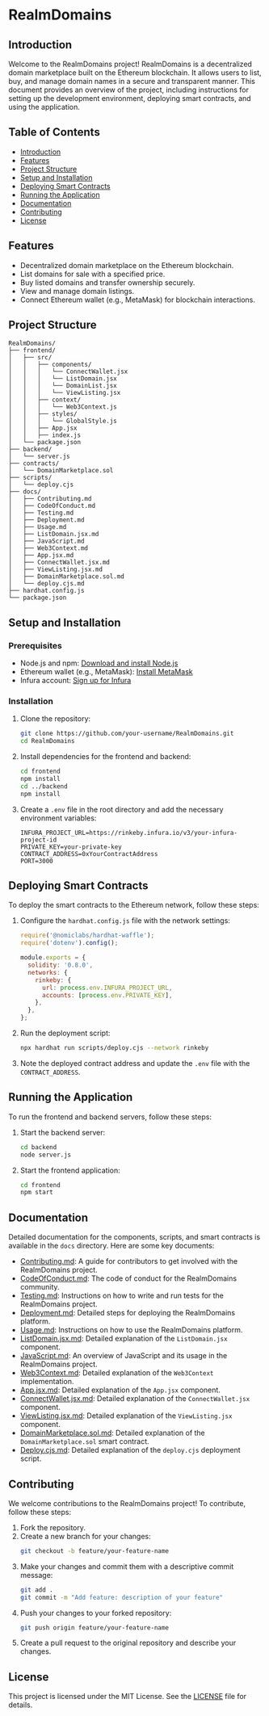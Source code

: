 # RealmDomains

## Introduction

Welcome to the RealmDomains project! RealmDomains is a decentralized domain marketplace built on the Ethereum blockchain. It allows users to list, buy, and manage domain names in a secure and transparent manner. This document provides an overview of the project, including instructions for setting up the development environment, deploying smart contracts, and using the application.

## Table of Contents

- [Introduction](#introduction)
- [Features](#features)
- [Project Structure](#project-structure)
- [Setup and Installation](#setup-and-installation)
- [Deploying Smart Contracts](#deploying-smart-contracts)
- [Running the Application](#running-the-application)
- [Documentation](#documentation)
- [Contributing](#contributing)
- [License](#license)

## Features

- Decentralized domain marketplace on the Ethereum blockchain.
- List domains for sale with a specified price.
- Buy listed domains and transfer ownership securely.
- View and manage domain listings.
- Connect Ethereum wallet (e.g., MetaMask) for blockchain interactions.

## Project Structure

```
RealmDomains/
├── frontend/
│   ├── src/
│   │   ├── components/
│   │   │   └── ConnectWallet.jsx
│   │   │   └── ListDomain.jsx
│   │   │   └── DomainList.jsx
│   │   │   └── ViewListing.jsx
│   │   ├── context/
│   │   │   └── Web3Context.js
│   │   ├── styles/
│   │   │   └── GlobalStyle.js
│   │   ├── App.jsx
│   │   ├── index.js
│   └── package.json
├── backend/
│   └── server.js
├── contracts/
│   └── DomainMarketplace.sol
├── scripts/
│   └── deploy.cjs
├── docs/
│   ├── Contributing.md
│   ├── CodeOfConduct.md
│   ├── Testing.md
│   ├── Deployment.md
│   ├── Usage.md
│   ├── ListDomain.jsx.md
│   ├── JavaScript.md
│   ├── Web3Context.md
│   ├── App.jsx.md
│   ├── ConnectWallet.jsx.md
│   ├── ViewListing.jsx.md
│   ├── DomainMarketplace.sol.md
│   └── deploy.cjs.md
├── hardhat.config.js
└── package.json
```

## Setup and Installation

### Prerequisites

- Node.js and npm: [Download and install Node.js](https://nodejs.org/)
- Ethereum wallet (e.g., MetaMask): [Install MetaMask](https://metamask.io/)
- Infura account: [Sign up for Infura](https://infura.io/)

### Installation

1. Clone the repository:
   ```bash
   git clone https://github.com/your-username/RealmDomains.git
   cd RealmDomains
   ```

2. Install dependencies for the frontend and backend:
   ```bash
   cd frontend
   npm install
   cd ../backend
   npm install
   ```

3. Create a `.env` file in the root directory and add the necessary environment variables:
   ```plaintext
   INFURA_PROJECT_URL=https://rinkeby.infura.io/v3/your-infura-project-id
   PRIVATE_KEY=your-private-key
   CONTRACT_ADDRESS=0xYourContractAddress
   PORT=3000
   ```

## Deploying Smart Contracts

To deploy the smart contracts to the Ethereum network, follow these steps:

1. Configure the `hardhat.config.js` file with the network settings:
   ```javascript
   require('@nomiclabs/hardhat-waffle');
   require('dotenv').config();

   module.exports = {
     solidity: '0.8.0',
     networks: {
       rinkeby: {
         url: process.env.INFURA_PROJECT_URL,
         accounts: [process.env.PRIVATE_KEY],
       },
     },
   };
   ```

2. Run the deployment script:
   ```bash
   npx hardhat run scripts/deploy.cjs --network rinkeby
   ```

3. Note the deployed contract address and update the `.env` file with the `CONTRACT_ADDRESS`.

## Running the Application

To run the frontend and backend servers, follow these steps:

1. Start the backend server:
   ```bash
   cd backend
   node server.js
   ```

2. Start the frontend application:
   ```bash
   cd frontend
   npm start
   ```

## Documentation

Detailed documentation for the components, scripts, and smart contracts is available in the `docs` directory. Here are some key documents:

- [Contributing.md](docs/Contributing.md): A guide for contributors to get involved with the RealmDomains project.
- [CodeOfConduct.md](docs/CodeOfConduct.md): The code of conduct for the RealmDomains community.
- [Testing.md](docs/Testing.md): Instructions on how to write and run tests for the RealmDomains project.
- [Deployment.md](docs/Deployment.md): Detailed steps for deploying the RealmDomains platform.
- [Usage.md](docs/Usage.md): Instructions on how to use the RealmDomains platform.
- [ListDomain.jsx.md](docs/ListDomain.jsx.md): Detailed explanation of the `ListDomain.jsx` component.
- [JavaScript.md](docs/JavaScript.md): An overview of JavaScript and its usage in the RealmDomains project.
- [Web3Context.md](docs/Web3Context.md): Detailed explanation of the `Web3Context` implementation.
- [App.jsx.md](docs/App.jsx.md): Detailed explanation of the `App.jsx` component.
- [ConnectWallet.jsx.md](docs/ConnectWallet.jsx.md): Detailed explanation of the `ConnectWallet.jsx` component.
- [ViewListing.jsx.md](docs/ViewListing.jsx.md): Detailed explanation of the `ViewListing.jsx` component.
- [DomainMarketplace.sol.md](docs/DomainMarketplace.sol.md): Detailed explanation of the `DomainMarketplace.sol` smart contract.
- [Deploy.cjs.md](docs/deploy.cjs.md): Detailed explanation of the `deploy.cjs` deployment script.

## Contributing

We welcome contributions to the RealmDomains project! To contribute, follow these steps:

1. Fork the repository.
2. Create a new branch for your changes:
   ```bash
   git checkout -b feature/your-feature-name
   ```
3. Make your changes and commit them with a descriptive commit message:
   ```bash
   git add .
   git commit -m "Add feature: description of your feature"
   ```
4. Push your changes to your forked repository:
   ```bash
   git push origin feature/your-feature-name
   ```
5. Create a pull request to the original repository and describe your changes.

## License

This project is licensed under the MIT License. See the [LICENSE](LICENSE) file for details.
